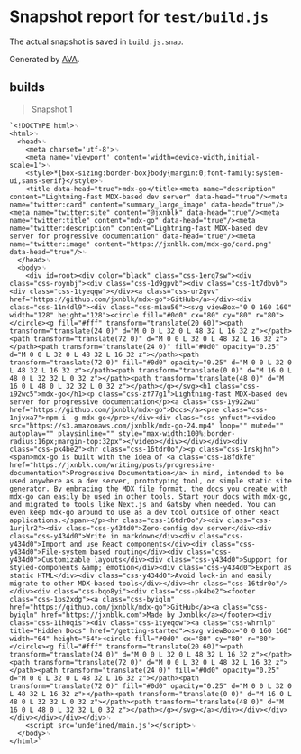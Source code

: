 # Snapshot report for `test/build.js`

The actual snapshot is saved in `build.js.snap`.

Generated by [AVA](https://ava.li).

## builds

> Snapshot 1

    `<!DOCTYPE html>␊
    <html>␊
      <head>␊
        <meta charset='utf-8'>␊
        <meta name='viewport' content='width=device-width,initial-scale=1'>␊
        <style>*{box-sizing:border-box}body{margin:0;font-family:system-ui,sans-serif}</style>␊
        <title data-head="true">mdx-go</title><meta name="description" content="Lightning-fast MDX-based dev server" data-head="true"/><meta name="twitter:card" content="summary_large_image" data-head="true"/><meta name="twitter:site" content="@jxnblk" data-head="true"/><meta name="twitter:title" content="mdx-go" data-head="true"/><meta name="twitter:description" content="Lightning-fast MDX-based dev server for progressive documentation" data-head="true"/><meta name="twitter:image" content="https://jxnblk.com/mdx-go/card.png" data-head="true"/>␊
      </head>␊
      <body>␊
        <div id=root><div color="black" class="css-1erq7sw"><div class="css-roynbj"><div class="css-1d9gpvb"><div class="css-1t7dbvb"><div class="css-1tyeqqw"></div><a class="css-ur2gvv" href="https://github.com/jxnblk/mdx-go">GitHub</a></div><div class="css-11n4dl9"><div class="css-m1au56"><svg viewBox="0 0 160 160" width="128" height="128"><circle fill="#0d0" cx="80" cy="80" r="80"></circle><g fill="#fff" transform="translate(20 60)"><path transform="translate(24 0)" d="M 0 0 L 32 0 L 48 32 L 16 32 z"></path><path transform="translate(72 0)" d="M 0 0 L 32 0 L 48 32 L 16 32 z"></path><path transform="translate(24 0)" fill="#0d0" opacity="0.25" d="M 0 0 L 32 0 L 48 32 L 16 32 z"></path><path transform="translate(72 0)" fill="#0d0" opacity="0.25" d="M 0 0 L 32 0 L 48 32 L 16 32 z"></path><path transform="translate(0 0)" d="M 16 0 L 48 0 L 32 32 L 0 32 z"></path><path transform="translate(48 0)" d="M 16 0 L 48 0 L 32 32 L 0 32 z"></path></g></svg><h1 class="css-i92wc5">mdx-go</h1><p class="css-zf77g1">Lightning-fast MDX-based dev server for progressive documentation</p><a class="css-1y922wu" href="https://github.com/jxnblk/mdx-go">Docs</a><pre class="css-1njvxa7">npm i -g mdx-go</pre></div><div class="css-ynfuct"><video src="https://s3.amazonaws.com/jxnblk/mdx-go-24.mp4" loop="" muted="" autoplay="" playsinline="" style="max-width:100%;border-radius:16px;margin-top:32px"></video></div></div></div><div class="css-pk4be2"><hr class="css-16tdr0o"/><p class="css-1rskjhn"><span>mdx-go is built with the idea of <a class="css-18fdkfe" href="https://jxnblk.com/writing/posts/progressive-documentation">Progressive Documentation</a> in mind, intended to be used anywhere as a dev server, prototyping tool, or simple static site generator. By embracing the MDX file format, the docs you create with mdx-go can easily be used in other tools. Start your docs with mdx-go, and migrated to tools like Next.js and Gatsby when needed. You can even keep mdx-go around to use as a dev tool outside of other React applications.</span></p><hr class="css-16tdr0o"/><div class="css-1urjlr2"><div class="css-y434d0">Zero-config dev server</div><div class="css-y434d0">Write in markdown</div><div class="css-y434d0">Import and use React components</div><div class="css-y434d0">File-system based routing</div><div class="css-y434d0">Customizable layouts</div><div class="css-y434d0">Support for styled-components &amp; emotion</div><div class="css-y434d0">Export as static HTML</div><div class="css-y434d0">Avoid lock-in and easily migrate to other MDX-based tools</div></div><hr class="css-16tdr0o"/></div><div class="css-bqo8yi"><div class="css-pk4be2"><footer class="css-1ps2xdg"><a class="css-byiqln" href="https://github.com/jxnblk/mdx-go">GitHub</a><a class="css-byiqln" href="https://jxnblk.com">Made by Jxnblk</a></footer><div class="css-1ih0qis"><div class="css-1tyeqqw"><a class="css-whrnlp" title="Hidden Docs" href="/getting-started"><svg viewBox="0 0 160 160" width="64" height="64"><circle fill="#0d0" cx="80" cy="80" r="80"></circle><g fill="#fff" transform="translate(20 60)"><path transform="translate(24 0)" d="M 0 0 L 32 0 L 48 32 L 16 32 z"></path><path transform="translate(72 0)" d="M 0 0 L 32 0 L 48 32 L 16 32 z"></path><path transform="translate(24 0)" fill="#0d0" opacity="0.25" d="M 0 0 L 32 0 L 48 32 L 16 32 z"></path><path transform="translate(72 0)" fill="#0d0" opacity="0.25" d="M 0 0 L 32 0 L 48 32 L 16 32 z"></path><path transform="translate(0 0)" d="M 16 0 L 48 0 L 32 32 L 0 32 z"></path><path transform="translate(48 0)" d="M 16 0 L 48 0 L 32 32 L 0 32 z"></path></g></svg></a></div></div></div></div></div></div></div>␊
        <script src='undefined/main.js'></script>␊
      </body>␊
    </html>`
